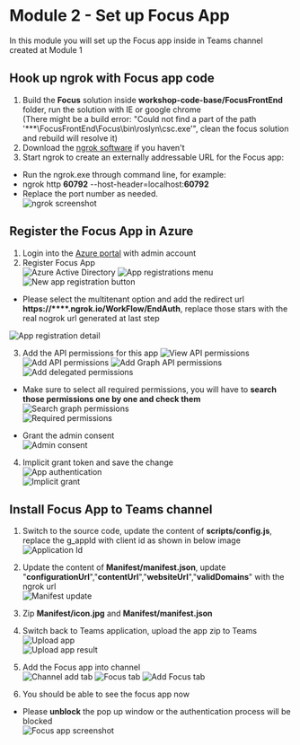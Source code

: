 # Module 2 - Set up Focus App  
In this module you will set up the Focus app inside in Teams channel created at Module 1  

## Hook up ngrok with Focus app code  
1. Build the **Focus** solution inside **workshop-code-base/FocusFrontEnd** folder, run the solution with IE or google chrome   
   (There might be a build error: "Could not find a part of the path '***\FocusFrontEnd\Focus\bin\roslyn\csc.exe'", clean the focus solution and rebuild will resolve it)   
2. Download the [ngrok software](https://ngrok.com/download) if you haven't  
3. Start ngrok to create an externally addressable URL for the Focus app:  
 - Run the ngrok.exe through command line, for example:  
 - ngrok http **60792** --host-header=localhost:**60792**  
 - Replace the port number as needed.  
![ngrok screenshot](imgs/ngrok.PNG "ngrok screenshot")  

## Register the Focus App in Azure  
1. Login into the [Azure portal](https://ms.portal.azure.com) with admin account  
2. Register Focus App  
![Azure Active Directory](imgs/aad.PNG "Azure Active Directory")
![App registrations menu](imgs/AppReg.PNG "App registrations menu")
![New app registration button](imgs/newAppReg.PNG "New app registration button")  

 - Please select the multitenant option and add the redirect url **https://****.ngrok.io/WorkFlow/EndAuth**, replace those stars with the real nogrok url generated at last step  

![App registration detail](imgs/RegAppDetail.PNG "App registration detail")


3. Add the API permissions for this app
![View API permissions](imgs/AppApiPermissions.PNG "View API permissions")
![Add API permissions](imgs/AddPermissions.PNG "Add API permissions")
![Add Graph API permissions](imgs/GraphApiPermissions.PNG "Add Graph API permissions")
![Add delegated permissions](imgs/delegatedPermissions.PNG "Add delegated permissions")  

 - Make sure to select all required permissions, you will have to **search those permissions one by one and check them**
![Search graph permissions](imgs/graphPermissionSearch.PNG  "Search graph permissions")  
![Required permissions](imgs/RequiredGraphPermissions.PNG  "Required permissions")  

 - Grant the admin consent  
![Admin consent](imgs/adminConsent.PNG  "Admin consent")  

4. Implicit grant token and save the change   
![App authentication](imgs/AppAuthentication.PNG  "App authentication")  
![Implicit grant](imgs/appgranttoken.PNG  "Implicit grant")  

## Install Focus App to Teams channel
1. Switch to the source code, update the content of **scripts/config.js**, replace the g_appId with client id as shown in below image  
![Application Id](imgs/appId.PNG "Application Id")  


2. Update the content of **Manifest/manifest.json**, update "**configurationUrl**","**contentUrl**","**websiteUrl**","**validDomains**" with the ngrok url  
![Manifest update](imgs/manifest.PNG  "Manifest update")  

3. Zip **Manifest/icon.jpg** and **Manifest/manifest.json**
  
4. Switch back to Teams application, upload the app zip to Teams  
![Upload app](imgs/uploadApp.PNG "Upload app")  
![Upload app result](imgs/uploadAppResult.PNG  "Upload app result")  


5. Add the Focus app into channel  
![Channel add tab](imgs/channelAddTab.PNG "Channel add tab")
![Focus tab](imgs/FocusTab.PNG "Focus tab")
![Add Focus tab](imgs/FocusTabAdd.PNG "Add Focus tab")

6. You should be able to see the focus app now  
 - Please **unblock** the pop up window or the authentication process will be blocked  
![Focus app screenshot](imgs/FocusAppResult.PNG "Focus app screenshot")
